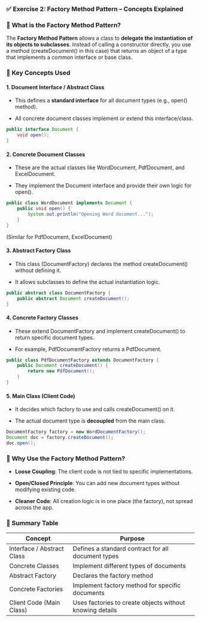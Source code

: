 ### ✅ **Exercise 2: Factory Method Pattern – Concepts Explained**

### 🔷 **What is the Factory Method Pattern?**

The **Factory Method Pattern** allows a class to **delegate the instantiation of its objects to subclasses**. Instead of calling a constructor directly, you use a method (createDocument() in this case) that returns an object of a type that implements a common interface or base class.

### 🔑 **Key Concepts Used**

#### 1\. **Document Interface / Abstract Class**

*   This defines a **standard interface** for all document types (e.g., open() method).
    
*   All concrete document classes implement or extend this interface/class.
    

```java
public interface Document {     
    void open();  
}
```

#### 2\. **Concrete Document Classes**

*   These are the actual classes like WordDocument, PdfDocument, and ExcelDocument.
    
*   They implement the Document interface and provide their own logic for open().
    

```java
public class WordDocument implements Document {
    public void open() {
        System.out.println("Opening Word document...");
    }
}
```

(Similar for PdfDocument, ExcelDocument)

#### 3\. **Abstract Factory Class**

*   This class (DocumentFactory) declares the method createDocument() without defining it.
    
*   It allows subclasses to define the actual instantiation logic.
    

```java
public abstract class DocumentFactory {
    public abstract Document createDocument();
}
```

#### 4\. **Concrete Factory Classes**

*   These extend DocumentFactory and implement createDocument() to return specific document types.
    
*   For example, PdfDocumentFactory returns a PdfDocument.
    

```java
public class PdfDocumentFactory extends DocumentFactory {
    public Document createDocument() {
        return new PdfDocument();
    }
}
```

#### 5\. **Main Class (Client Code)**

*   It decides which factory to use and calls createDocument() on it.
    
*   The actual document type is **decoupled** from the main class.
    

```java
DocumentFactory factory = new WordDocumentFactory();
Document doc = factory.createDocument();
doc.open();
```

### 📌 **Why Use the Factory Method Pattern?**

*   **Loose Coupling**: The client code is not tied to specific implementations.
    
*   **Open/Closed Principle**: You can add new document types without modifying existing code.
    
*   **Cleaner Code**: All creation logic is in one place (the factory), not spread across the app.
    

### 🧠 Summary Table

| Concept                   | Purpose                                               |
|---------------------------|--------------------------------------------------------|
| Interface / Abstract Class| Defines a standard contract for all document types     |
| Concrete Classes          | Implement different types of documents                 |
| Abstract Factory          | Declares the factory method                            |
| Concrete Factories        | Implement factory method for specific documents        |
| Client Code (Main Class)  | Uses factories to create objects without knowing details|
